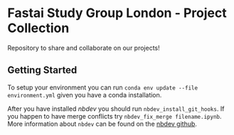 # Fastai Study Group London - Project Collection

Repository to share and collaborate on our projects!

## Getting Started

To setup your environment you can run
`conda env update --file environment.yml`
given you have a conda installation.

After you have installed _nbdev_ you should run `nbdev_install_git_hooks`. If you happen to have merge conflicts try `nbdev_fix_merge filename.ipynb`. More information about `nbdev` can be found on the [nbdev github](https://github.com/fastai/nbdev).
